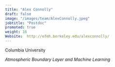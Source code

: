 ```yaml
---
title: "Alex Connolly"
draft: false
image: "/images/team/AlexConnolly.jpeg"
jobtitle: "Postdoc"
promoted: true
weight: 16
Website:  http://efmh.berkeley.edu/alexconnolly/
---
```


Columbia University  

*Atmospheric Boundary Layer and Machine Learning*


